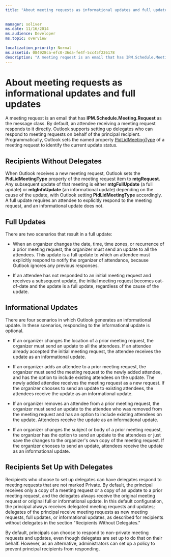 ```yaml
---
title: "About meeting requests as informational updates and full updates"
 
 
manager: soliver
ms.date: 11/16/2014
ms.audience: Developer
ms.topic: overview
 
localization_priority: Normal
ms.assetid: 084928ca-efc0-36da-fe4f-5cc45f226178
description: "A meeting request is an email that has IPM.Schedule.Meeting.Request as the message class. By default, an attendee receiving a meeting request responds to it directly. Outlook supports setting up delegates who can respond to meeting requests on behalf of the principal recipient. Programmatically, Outlook sets the named property PidLidMeetingType of a meeting request to identify the current update status."
---
```


# About meeting requests as informational updates and full updates

A meeting request is an email that has **IPM.Schedule.Meeting.Request** as the message class. By default, an attendee receiving a meeting request responds to it directly. Outlook supports setting up delegates who can respond to meeting requests on behalf of the principal recipient. Programmatically, Outlook sets the named property [PidLidMeetingType](http://msdn.microsoft.com/library/290b290c-7836-4a7e-bf1a-8d0225a07e56%28Office.15%29.aspx) of a meeting request to identify the current update status. 
  
## Recipients Without Delegates

When Outlook receives a new meeting request, Outlook sets the **PidLidMeetingType** property of the meeting request item to **mtgRequest**. Any subsequent update of that meeting is either **mtgFullUpdate** (a full update) or **mtgInfoUpdate** (an informational update) depending on the cause of the update, with Outlook setting **PidLidMeetingType** accordingly. A full update requires an attendee to explicitly respond to the meeting request, and an informational update does not. 
  
## Full Updates

There are two scenarios that result in a full update:
  
- When an organizer changes the date, time, time zones, or recurrence of a prior meeting request, the organizer must send an update to all the attendees. This update is a full update to which an attendee must explicitly respond to notify the organizer of attendance, because Outlook ignores any previous responses.
    
- If an attendee has not responded to an initial meeting request and receives a subsequent update, the initial meeting request becomes out-of-date and the update is a full update, regardless of the cause of the update.
    
## Informational Updates

There are four scenarios in which Outlook generates an informational update. In these scenarios, responding to the informational update is optional.
  
- If an organizer changes the location of a prior meeting request, the organizer must send an update to all the attendees. If an attendee already accepted the initial meeting request, the attendee receives the update as an informational update.
    
- If an organizer adds an attendee to a prior meeting request, the organizer must send the meeting request to the newly added attendee, and has the option to include existing attendees on the update. The newly added attendee receives the meeting request as a new request. If the organizer chooses to send an update to existing attendees, the attendees receive the update as an informational update.
    
- If an organizer removes an attendee from a prior meeting request, the organizer must send an update to the attendee who was removed from the meeting request and has an option to include existing attendees on the update. Attendees receive the update as an informational update.
    
- If an organizer changes the subject or body of a prior meeting request, the organizer has the option to send an update to the attendees or just save the changes to the organizer's own copy of the meeting request. If the organizer chooses to send an update, attendees receive the update as an informational update.
    
## Recipients Set Up with Delegates

Recipients who choose to set up delegates can have delegates respond to meeting requests that are not marked Private. By default, the principal receives only a copy of a meeting request or a copy of an update to a prior meeting request, and the delegates always receive the original meeting request or original full or informational update. In this default configuration, the principal always receives delegated meeting requests and updates; delegates of the principal receive meeting requests as new meeting requests, full updates, or informational updates, as described for recipients without delegates in the section "Recipients Without Delegates."
  
By default, principals can choose to respond to non-private meeting requests and updates, even though delegates are set up to do that on their behalf. However, as an alternative, administrators can set up a policy to prevent principal recipients from responding.
  

